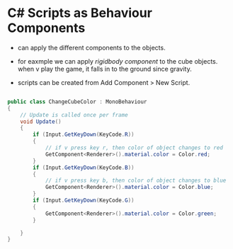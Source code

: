 # C# Scripts as Behaviour Components

- can apply the different components to the objects. 

- for eaxmple we can apply *rigidbody component* to the cube objects. when v play the game, it falls in to the ground since gravity.

- scripts can be created from Add Component > New Script.

```C#

public class ChangeCubeColor : MonoBehaviour
{
    // Update is called once per frame
    void Update()
    {
        if (Input.GetKeyDown(KeyCode.R))
        {
            // if v press key r, then color of object changes to red
            GetComponent<Renderer>().material.color = Color.red;
        }
        if (Input.GetKeyDown(KeyCode.B))
        {
            // if v press key b, then color of object changes to blue
            GetComponent<Renderer>().material.color = Color.blue;
        }
        if (Input.GetKeyDown(KeyCode.G))
        {
            GetComponent<Renderer>().material.color = Color.green;
        }

    }
}

```


